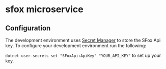 # sfox microservice

## Configuration
The development environment uses [Secret Manager](https://docs.microsoft.com/en-us/aspnet/core/security/app-secrets?view=aspnetcore-2.2&tabs=windows#secret-manager) to store the SFox Api key. To configure your development environment run the following:

`dotnet user-secrets set "SFoxApi:ApiKey" "YOUR_API_KEY"` to set up your key.

